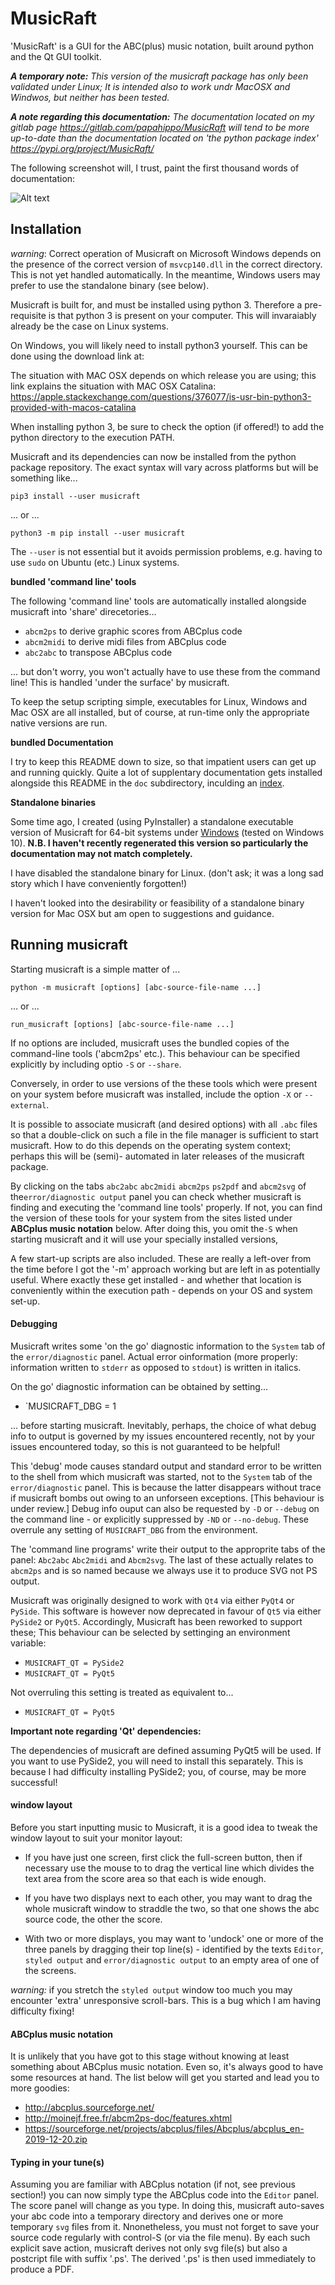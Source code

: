 MusicRaft
=========

'MusicRaft' is a GUI for the ABC(plus) music notation, built around python and the Qt GUI toolkit.

__*A temporary note:*__ *This version of the musicraft package has only been validated under Linux;
It is intended also to work undr MacOSX and Windwos, but neither has been tested.*

__*A note regarding this documentation:*__ *The documentation located on my gitlab page
<https://gitlab.com/papahippo/MusicRaft>
 will tend to be more up-to-date than the documentation located on 'the python package index' <https://pypi.org/project/MusicRaft/>*

The following screenshot will, I trust, paint the first thousand words
of documentation:

![Alt text](https://gitlab.com/papahippo/MusicRaft/raw/master/screenshots/Musicraft-sample.png?raw=true "Editing ABCplus music source while viewing graphical ouput")



## Installation

_warning_: Correct operation of Musicraft on Microsoft Windows depends
on the presence of the correct version of `msvcp140.dll` in the correct
directory. This is not yet handled automatically. In the meantime,
Windows users may prefer to use the standalone binary (see below).


Musicraft is built for, and must be installed using python 3. Therefore a pre-requisite is that 
python 3 is present on your computer. This will invaraiably
already be the case on Linux systems.

On Windows, you will likely need to install python3 yourself.
This can be done using the download link at:

The situation with MAC OSX depends on which release you are using;
this link explains the situation with MAC OSX Catalina:
<https://apple.stackexchange.com/questions/376077/is-usr-bin-python3-provided-with-macos-catalina> 

When installing python 3, be sure to check the option (if offered!) to
add the python directory to the execution PATH.
  
Musicraft and its dependencies can now be installed from
the python package repository.
The exact syntax will vary across platforms but will be something like...

`pip3 install --user musicraft`

... or ...

`python3 -m pip install --user musicraft`

The `--user` is not essential but it avoids permission problems,
 e.g. having to use `sudo` on Ubuntu (etc.) Linux systems.


__bundled 'command line' tools__

The following 'command line' tools are automatically installed alongside
musicraft into 'share' direcetories...

* `abcm2ps` to derive graphic scores from ABCplus code
* `abcm2midi` to derive midi files from ABCplus code
* `abc2abc` to transpose ABCplus code

... but don't worry, you won't actually have to use these from
the command line! This is handled 'under the surface' by
musicraft.

To keep the setup scripting simple, executables for Linux, Windows
and Mac OSX are all installed, but of course, at run-time only the
appropriate native versions are run.

__bundled Documentation__

I try to keep this README down to size, so that impatient users can
get up and running quickly. Quite a lot of supplentary documentation
gets installed alongside this README in the `doc` subdirectory, inculding an
[index](INDEX.md).

__Standalone binaries__

Some time ago, I created (using PyInstaller) a standalone executable version  of Musicraft for 64-bit systems under
[Windows](https://gitlab.com/papahippo/MusicRaft/blob/master/dist/win_musicraft.exe) (tested on Windows 10).
**N.B. I haven't recently regenerated this version so particularly the documentation may not match completely.**
 
I have disabled the standalone binary for Linux. (don't ask;
it was a long sad story which I have conveniently forgotten!)

I haven't looked into the desirability or feasibility of a standalone binary version
for Mac OSX but am open to suggestions and guidance.  
 
## Running musicraft

Starting musicraft is a simple matter of ...

`python -m musicraft [options] [abc-source-file-name ...]` 
 
... or ...

`run_musicraft [options] [abc-source-file-name ...]` 
 
If no options are included, musicraft uses the bundled copies of the command-line tools ('abcm2ps' etc.).
This behaviour can be specified explicitly by including optio `-S` or `--share`.

Conversely, in order to use versions of the these tools which were present on your system before
musicraft was installed, include the option `-X` or `--external`.

It is possible to associate musicraft (and desired options)  with all `.abc` files so that a 
double-click on such a file in the file manager is sufficient to start
musicraft. How to do this depends on the operating system context; perhaps
this will be (semi)- automated in later releases of the musicraft
package.

By clicking on the tabs `abc2abc` `abc2midi` `abcm2ps` `ps2pdf`
and `abcm2svg` of the`error/diagnostic output` panel you can check whether musicraft
is finding and executing the 'command line tools' properly. If not, 
you can find the version of these tools for your system from
the sites listed  under __ABCplus music notation__ below. After doing this, you omit
the`-S` when starting musicraft and it will use your specially installed versions,

A few start-up scripts are also included. These are really a left-over from
the time before I got the '-m' approach working but are left in as potentially
useful. Where exactly these get installed - and whether that location
is conveniently within the execution path - depends on your OS and system set-up.  

#### Debugging

Musicraft writes some 'on the go' diagnostic information to the `System` tab of
the `error/diagnostic` panel. Actual error oinformation (more properly:
information written to `stderr` as opposed to `stdout`) is written
in italics.

On the go' diagnostic information can be obtained by setting...
* `MUSICRAFT_DBG = 1

... before starting musicraft. Inevitably, perhaps, the choice of what
debug info to output is governed by my issues encountered recently, not by
your issues encountered today, so this is not guaranteed to be helpful!  

This 'debug' mode causes standard output and standard error to be written
to the shell from which musicraft was started, not to the `System` tab of
the `error/diagnostic` panel. This is because the latter disappears without trace if 
musicraft bombs out owing to an unforseen exceptions. [This behaviour is under review.]
Debug info ouput can also be requested by `-D` or `--debug` on the command
line - or explicitly suppressed by `-ND` or `--no-debug`. These overrule
any setting of `MUSICRAFT_DBG` from the environment.

The 'command line programs' write their output to the approprite tabs
of the panel: `Abc2abc` `Abc2midi` and `Abcm2svg`. The last of these
actually relates to `abcm2ps` and is so named because we always use it 
to produce SVG not PS output.

Musicraft was originally designed to work with `Qt4` via either `PyQt4` or
`PySide`. This software is however now deprecated in favour of `Qt5` via either
`PySide2` or `PyQt5`. Accordingly, Musicraft has
been reworked to support these; This behaviour can be selected by settinging an
environment variable:

* `MUSICRAFT_QT = PySide2`
* `MUSICRAFT_QT = PyQt5`

Not overruling this setting is treated as equivalent to...

* `MUSICRAFT_QT = PyQt5`

__Important note regarding 'Qt' dependencies:__

The dependencies of musicraft are defined assuming PyQt5 will be used. If you want to use PySide2,
you will need to install this separately. This is because I had difficulty installing PySide2; you,
of course, may be more successful!

 #### window layout
 
 Before you start inputting music to Musicraft, it is a good idea
 to tweak the window layout to suit your monitor layout:
 
 * If you have just one screen, first click the full-screen button,
 then if necessary use the mouse to to drag the vertical line which divides the
 text area from the score area so that each is wide enough.
 
 * If you have two displays next to each other, you may want to
 drag the whole musicraft window to straddle the two, so that one shows the abc source code,
 the other the score.
 
 * With two or more displays, you may want to 'undock' one or more of the
 three panels by dragging their top line(s) - identified by the texts
 `Editor`, `styled output` and `error/diagnostic output` to
 an empty area of one of the screens.   

*warning:* if you stretch the `styled output` window too much
you may encounter 'extra' unresponsive scroll-bars. This is a bug which I
am having difficulty fixing!

#### ABCplus music notation

It is unlikely that you have got to this stage without
knowing at least something about ABCplus music notation.
Even so, it's always good to have some resources at hand.
The list below will get you started and lead you to more goodies:

* <http://abcplus.sourceforge.net/>
* <http://moinejf.free.fr/abcm2ps-doc/features.xhtml>
* <https://sourceforge.net/projects/abcplus/files/Abcplus/abcplus_en-2019-12-20.zip>

#### Typing in your tune(s)
Assuming you are familiar with ABCplus notation (if not, see previous section!)
you can now simply type the ABCplus code into the `Editor` panel.
The score panel will change as you type. In doing this, musicraft auto-saves
your abc code into a temporary directory and derives one or more temporary `svg` files from it.
Nnonetheless, you must not forget to save your source code regularly with control-S (or via the file menu). 
By each such explicit save action, musicraft derives not only svg file(s) but also a postcript
file with suffix '.ps'.  The derived '.ps' is then used immediately to produce a PDF.
